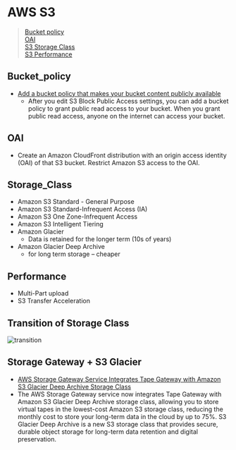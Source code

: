 # AWS S3
> [Bucket policy](#Bucket_policy)  
> [OAI](#OAI)  
> [S3 Storage Class](#Storage_Class)  
> [S3 Performance](#Performance)

## Bucket_policy
- [Add a bucket policy that makes your bucket content publicly available](https://docs.aws.amazon.com/AmazonS3/latest/userguide/HostingWebsiteOnS3Setup.html)
    - After you edit S3 Block Public Access settings, you can add a bucket policy to grant public read access to your bucket. When you grant public read access, anyone on the internet can access your bucket.

## OAI
- Create an Amazon CloudFront distribution with an origin access identity (OAI) of that S3 bucket. Restrict Amazon S3 access to the OAI.

## Storage_Class
- Amazon S3 Standard - General Purpose
- Amazon S3 Standard-Infrequent Access (IA)
- Amazon S3 One Zone-Infrequent Access
- Amazon S3 Intelligent Tiering
- Amazon Glacier
    - Data is retained for the longer term (10s of years)
- Amazon Glacier Deep Archive
    - for long term storage – cheaper

## Performance
- Multi-Part upload
- S3 Transfer Acceleration

## Transition of Storage Class
![transition](https://docs.aws.amazon.com/AmazonS3/latest/userguide/images/lifecycle-transitions-v3.png)


## Storage Gateway + S3 Glacier
- [AWS Storage Gateway Service Integrates Tape Gateway with Amazon S3 Glacier Deep Archive Storage Class](https://aws.amazon.com/about-aws/whats-new/2019/03/aws-storage-gateway-service-integrates-tape-gateway-with-amazon-s3-glacier-deeparchive-storage-class/?nc1=h_ls)
- The AWS Storage Gateway service now integrates Tape Gateway with Amazon S3 Glacier Deep Archive storage class, allowing you to store virtual tapes in the lowest-cost Amazon S3 storage class, reducing the monthly cost to store your long-term data in the cloud by up to 75%. S3 Glacier Deep Archive is a new S3 storage class that provides secure, durable object storage for long-term data retention and digital preservation.